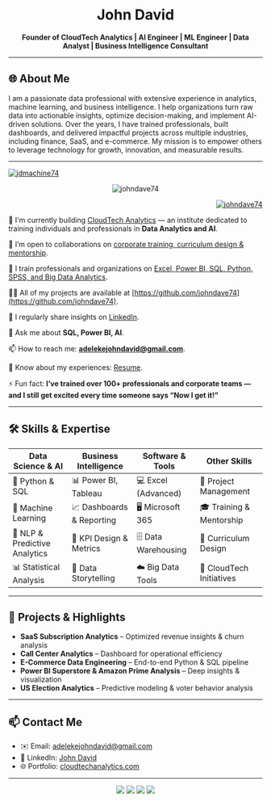<h1 align="center">John David</h1>
<p align="center">
  <strong>Founder of CloudTech Analytics | AI Engineer | ML Engineer | Data Analyst | Business Intelligence Consultant</strong>
</p>

---

## 🌐 About Me

I am a passionate data professional with extensive experience in analytics, machine learning, and business intelligence. I help organizations turn raw data into actionable insights, optimize decision-making, and implement AI-driven solutions. Over the years, I have trained professionals, built dashboards, and delivered impactful projects across multiple industries, including finance, SaaS, and e-commerce. My mission is to empower others to leverage technology for growth, innovation, and measurable results.

---

<p align="left"> 
  <a href="https://twitter.com/jdmachine74" target="blank">
    <img src="https://img.shields.io/twitter/follow/jdmachine74?logo=twitter&style=for-the-badge" alt="jdmachine74" />
  </a> 
</p>

<p align="center"> 
  <img src="https://komarev.com/ghpvc/?username=johndave74&label=Profile%20views&color=0e75b6&style=flat" alt="johndave74" /> 
</p> 

<p align="right"> 
  <a href="https://github.com/ryo-ma/github-profile-trophy"><img src="https://github-profile-trophy.vercel.app/?username=johndave74" alt="johndave74" /></a> 
</p>


🔭 I'm currently building [CloudTech Analytics](https://cloudtechanalytics.github.io/cloudtech-website/) — an institute dedicated to training individuals and professionals in **Data Analytics and AI**.

👯 I’m open to collaborations on [corporate training, curriculum design & mentorship](https://cloudtechanalytics.github.io/cloudtech-website/). 

🤝 I train professionals and organizations on [Excel, Power BI, SQL, Python, SPSS, and Big Data Analytics](https://cloudtechanalytics.github.io/cloudtech-website/). 

👨‍💻 All of my projects are available at [https://github.com/johndave74](https://github.com/johndave74). 

📝 I regularly share insights on [LinkedIn](https://www.linkedin.com/in/john-david-b7b5781b3/). 

💬 Ask me about **SQL, Power BI, AI**. 

📫 How to reach me: **adelekejohndavid@gmail.com**. 

📄 Know about my experiences: [Resume](https://drive.google.com/file/d/122K8OoDeg0H7zZM6pNckJjiIB_i16xET/view?usp=sharing). 

⚡ Fun fact: **I’ve trained over 100+ professionals and corporate teams — and I still get excited every time someone says “Now I get it!”**

</p>

---

## 🛠 Skills & Expertise

| **Data Science & AI** | **Business Intelligence** | **Software & Tools** | **Other Skills** |
|-----------------------|---------------------------| -----------------------|---------------------------
| 🧠 Python & SQL        | 📊 Power BI, Tableau      | 💻 Excel (Advanced)  | 📅 Project Management |
| 🤖 Machine Learning    | 📈 Dashboards & Reporting | 🖥 Microsoft 365     | 🎓 Training & Mentorship |
| 📝 NLP & Predictive Analytics | 📌 KPI Design & Metrics | 🗄 Data Warehousing   | 🏫 Curriculum Design |
| 📊 Statistical Analysis | 📖 Data Storytelling      | ☁️ Big Data Tools     | 🌟 CloudTech Initiatives |


---

## 📂 Projects & Highlights

- **SaaS Subscription Analytics** – Optimized revenue insights & churn analysis  
- **Call Center Analytics** – Dashboard for operational efficiency  
- **E-Commerce Data Engineering** – End-to-end Python & SQL pipeline  
- **Power BI Superstore & Amazon Prime Analysis** – Deep insights & visualization  
- **US Election Analytics** – Predictive modeling & voter behavior analysis  

---


## 📫 Contact Me

- ✉️ Email: [adelekejohndavid@gmail.com](mailto:adelekejohndavid@gmail.com)  
- 🔗 LinkedIn: [John David](https://www.linkedin.com/in/john-david-b7b5781b3/)  
- 🌐 Portfolio: [cloudtechanalytics.com](#)  

---

<p align="center">
  <img src="https://img.shields.io/badge/Data%20Analyst-🟢-informational?style=for-the-badge&logo=analytics" /> 
  <img src="https://img.shields.io/badge/Data%20Scientist-🔵-informational?style=for-the-badge&logo=python" /> 
  <img src="https://img.shields.io/badge/Business%20Analyst-🟡-informational?style=for-the-badge&logo=microsoft-excel" /> 
  <img src="https://img.shields.io/badge/AI%20Engineer-🟣-informational?style=for-the-badge&logo=tensorflow" />
</p>
